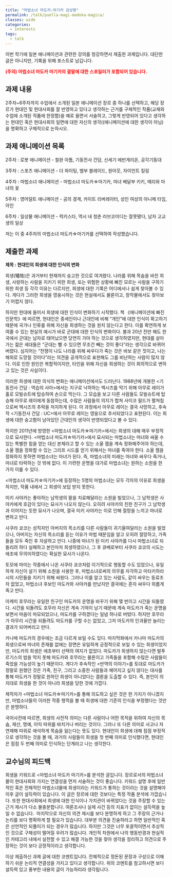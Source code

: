 ```yaml
---
title: "마법소녀 마도카☆마기카 감상평"
permalink: /talk/puella-magi-madoka-magica/
classes: wide
categories:
  - interests
tags:
  - talk
---
```


이번 학기에 일본 애니메이션과 관련한 강의를 청강하면서 제출한 과제입니다. 대단한 글은 아니지만, 기록을 위해 포스트로 남깁니다.

<span style="color:red">**(주의) 마법소녀 마도카 마기카의 결말에 대한 스포일러가 포함되어 있습니다.**</span>

## 과제 내용

2주차~6주차까지 수업에서 소개된 일본 애니메이션 장르 중 하나를 선택하고, 해당 장르가 현대인 및 현대사회를 잘 반영하고 있다고 생각하는 근거를 구체적인 작품(교재와 수업에 소개된 작품에 한정함)을 예로 들면서 서술하고, 그렇게 반영되어 있다고 생각하는 현대인 혹은 현대사회의 일면에 대한 자신의 생각((애니메이션에 대한 생각이 아님)을 명확하고 구체적으로 논하시오.

## 과제 애니메이션 목록

2주차 : 로봇 애니메이션 - 철완 아톰, 기동전사 건담, 신세기 에반게리온, 공각기동대

3주차 : 스포츠 애니메이션 - 더 파이팅, 뱀부 블레이드, 원아웃, 자이언트 킬링

4주차 : 마법소녀 애니메이션 - 마법소녀 마도카☆마기카, 마녀 배달부 키키, 메리와 마녀의 꽃

5주차 : 영어덜트 애니메이션 - 공의 경계, 카이트 리버레이터, 성인 여성의 아니메 타임, 아인

6주차 : 일상물 애니메이션 - 럭키스타, 역시 내 청춘 러브코미디는 잘못됐다, 남자 고교생의 일상

저는 이 중 4주차의 마법소녀 마도카☆마기카를 선택하여 작성했습니다.

## 제출한 과제

**제목 : 현대인의 희생에 대한 인식의 변화**

희생(犧牲)은 과거부터 현재까지 숭고한 것으로 여겨왔다. 나라를 위해 목숨을 바친 희생, 사랑하는 사람을 지키기 위한 희생, 또는 위험한 상황에 빠진 모르는 사람을 구하기 위한 희생 등 각각 이유는 다르지만, 희생에 대한 기록은 어디에서나 쉽게 찾아볼 수 있다. 게다가 그러한 희생을 영웅시하는 것은 현실에서도 물론이고, 창작물에서도 찾아보기 어렵지 않다.

하지만 현대에 들어서 희생에 대한 인식이 변화하기 시작했다. 책 《애니메이션에 빠진 인문학》에 따르면, 현대인은 중세인이나 근대인에 비해 “개인”에 대한 인식이 확고하기 때문에 국가나 인류를 위해 자신을 희생하는 것을 원치 않는다고 한다. 이를 확연하게 보여줄 수 있는 현실의 예시가 바로 군대에 대한 인식의 변화이다. 불과 20년 전만 해도 한국에서 군대는 남자로 태어났으면 당연히 가야 하는 것으로 생각하였지만, 현대를 살아가는 젊은 세대들은 “군대는 뺄 수 있으면 무조건 빼는 것이 좋다”라는 생각으로 바뀌어버렸다. 심지어는 “전쟁이 나도 나라를 위해 싸우다가 죽는 것은 바보 같은 짓이고, 나는 해외로 도망칠 것이다”라는 의견을 공개적으로 표현해도 그를 비난하는 사람이 많지 않다. 이로 인한 원인은 복합적이지만, 타인을 위해 자신을 희생하는 것이 회의적으로 변하고 있는 것은 사실이다.

이러한 희생에 대한 의식의 변화는 애니메이션에서도 드러난다. 1988년에 개봉한 <기동전사 건담 : 역습의 샤아>에서는 지구로 낙하하는 엑시즈를 막기 위해 아무로 레이가 홀로 모빌슈트에 탑승하여 손으로 막는다. 그 모습을 보고 다른 사람들도 모빌슈트에 탑승해 아무로 레이에게 동참하는데, 수많은 사람들의 의지가 합쳐 사이코 필드가 펼쳐침으로써 엑시즈의 추락을 저지하게 된다. 이 과정에서 아무로 레이는 결국 사망하고, 후속작 <기동전사 건담 : UC>에서 아무로 레이는 영웅으로 추서되었다고 표현된다. 이는 희생에 대한 숭고함이 남아있던 근대인의 생각이 반영되었다고 볼 수 있다.

하지만 2011년에 방영한 <마법소녀 마도카☆마기카>에서는 희생의 대해 매우 부정적으로 묘사한다. <마법소녀 마도카☆마기카>에서 묘사되는 마법소녀는 마녀와 싸울 수 있는 특별한 힘을 얻는 대신 본체라고 할 수 있는 소울 젬을 계속 정화해주어야 하는데, 소울 젬을 정화할 수 있는 그리프 시드를 얻기 위해서는 마녀를 죽여야 한다. 소울 젬을 정화하지 못하면 마법소녀는 마녀가 된다. 즉, 마법소녀의 미래는 마녀와 싸우다 죽거나, 마녀로 타락하는 것 밖에 없다. 이 가련한 운명을 대가로 마법소녀는 원하는 소원을 한 가지 이룰 수 있다.

<마법소녀 마도카☆마기카>에 등장하는 5명의 마법소녀는 모두 각자의 이유로 희생을 하지만, 작품 내에서 그 희생이 보답 받지 못한다.

미키 사야카는 좋아하는 남학생의 팔을 치료해달라는 소원을 빌었으나, 그 남학생은 사야카에게 호감이 있다는 묘사가 나오지 않는다. 오히려 사야카의 친한 친구가 그 남학생과 이어지는 듯한 묘사가 나오며, 결국 미키 사야카는 이로 인해 절망을 느끼고 마녀로 변하고 만다.

사쿠라 쿄코는 성직자인 아버지의 목소리를 다른 사람들이 귀기울여달라는 소원을 빌었으나, 아버지는 자신의 목소리를 듣는 이유가 마법 때문임을 알고 오히려 절망하고, 가족들을 모두 죽인 후 자살하고 만다. 나중에 마녀가 된 미키 사야카를 다시 마법소녀로 되돌리려 하다 실패하고 본인마저 희생하였으나, 그 후 큐베로부터 사쿠라 쿄코의 시도는 애초에 무의미하였다는 확실한 묘사가 나온다.

토모에 마미는 작중에서 나온 사쿠라 쿄코처럼 이기적으로 행동할 수도 있었으나, 유일하게 자신이 살기 위해 소원을 사용한 후, 마법소녀로써의 의무를 자각하고 미타키하라 시의 시민들을 지키기 위해 싸웠다. 그러나 이를 알고 있는 사람도, 같이 싸우는 동료조차 없었고, 마법소녀 후보인 마도카와 사야카를 만났지만 결국에는 혼자 싸우다 외롭게 죽고 만다.

아케미 호무라는 유일한 친구인 마도카의 운명을 바꾸기 위해 몇 번이고 시간을 되돌렸다. 시간을 되돌려도 호무라 자신은 계속 기억이 남기 때문에 계속 마도카가 죽는 운명을 보면서 마음이 마모되었으나, 마도카를 구하겠다는 일념 하나로 버텼다. 하지만 호무라가 아무리 시간을 되돌려도 마도카를 구할 수는 없었고, 그저 마도카의 인과율만 늘리는 결과가 되어버리고 만다.

카나메 마도카의 경우에는 조금 다르게 보일 수도 있다. 마지막화에서 카나마 마도카의 희생으로써 마녀의 존재를 없애는 장면은 유일하게 긍정적으로 보일 수 있는 희생이었지만, 마도카의 희생은 애초부터 선택의 여지가 없었다. 마도카가 희생하지 않는다면 발푸르기스의 밤을 막지 못해 마도카와 호무라는 물론이고 가족들을 포함해 수많은 사람들이 죽었을 가능성이 높기 때문이다. 게다가 후속작인 <반역의 이야기>를 토대로 마도카가 정말로 원했던 것은 가족, 친구, 그리고 소중한 사람들과 헤어지고 싶지 않다는 대사를 통해 마도카가 정말로 원하던 희생이 아니었다는 결론을 도출할 수 있다. 즉, 본인이 의지대로 희생을 한 것이 아니라 희생을 당한 것에 가깝다.

제작자가 <마법소녀 마도카☆마기카>를 통해 의도하고 싶은 것은 한 가지가 아니겠지만, 마법소녀들의 이러한 작중 행적을 볼 때 희생에 대한 기존의 인식을 부정했다는 것만은 분명하다.

국어사전에 따르면, 희생의 사전적 의미는 다른 사람이나 어떤 목적을 위하여 자신의 목숨, 재산, 명예, 이익 따위를 바치거나 버리는 것이다. 그러나 또 다른 의미로 사고나 자연재해 따위로 애석하게 목숨을 잃는다는 뜻도 있다. 현대인이 희생에 대해 점점 부정적으로 생각하는 것을 볼 때, 과거의 사람들이 희생을 첫 번째 의미로 인식했다면, 현대인은 점점 두 번째 의미로 인식하는 단계라고 나는 생각한다.

## 교수님의 피드백

희생을 키워드로 <마법소녀 마도카 마기카>를 분석한 글입니다. 장르로서의 마법소녀물이 현대사회와 가지는 연결성을 먼저 서술하는 것이 좋습니다. 키워드 설명 후에 일반적인 혹은 전체적인 마법소녀물에 희생이라는 키워드가 통하는 것이라는 것을 설명해야 이후 글이 설득력이 있습니다. 이 글은 장르에 대한 것보다는 특정 작품 분석에 가깝습니다. 또한 현대사회에서 희생에 대한 인식이나 가치관이 바뀌었다는 것을 주장할 수 있는 근거 제시가 다소 불충분합니다. 여론조사나 실제 사건 등의 지표가 없이는 설득력을 높일 수 없습니다.  마지막으로 자신의 의견 제시를 보다 분명하게 하고 그 주장의 근거나 논리를 보다 명확하게 할 필요가 있습니다. 대부분 의견을 진술하라고 하면 일반적인 혹은 선언적인 되풀이가 되는 경우가 많습니다. 하지만 그것은 너무 포괄적이면서 추상적인 것으로 구체성이 떨어질 우려가 많습니다. 개인적 차원에서 나의 행동반경과 현실적인 카테고리 내에서 실천할 수 있고 해결 가능한 것을 찾아 생각을 정리하고 의견으로 주장하는 것이 보다 긍정적이라고 생각합니다.

이상 제출하신 과제 글에 대한 코멘트입니다. 전체적으로 정돈된 문장과 구성으로 이해하기 쉬운 논리적 연결성을 가지고 있다고 생각합니다. 위의 코멘트를 참고하시면 보다 설득력 있고 풍부한 내용의 글이 가능하리라 생각됩니다.